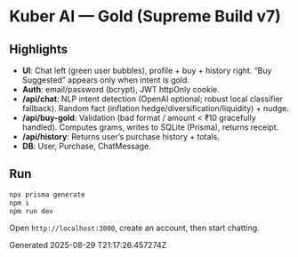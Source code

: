 
# Kuber AI — Gold (Supreme Build v7)

## Highlights
- **UI**: Chat left (green user bubbles), profile + buy + history right. “Buy Suggested” appears only when intent is gold.
- **Auth**: email/password (bcrypt), JWT httpOnly cookie.
- **/api/chat**: NLP intent detection (OpenAI optional; robust local classifier fallback). Random fact (inflation hedge/diversification/liquidity) + nudge.
- **/api/buy-gold**: Validation (bad format / amount < ₹10 gracefully handled). Computes grams, writes to SQLite (Prisma), returns receipt.
- **/api/history**: Returns user’s purchase history + totals.
- **DB**: User, Purchase, ChatMessage.

## Run
```bash
npx prisma generate
npm i
npm run dev
```
Open `http://localhost:3000`, create an account, then start chatting.

Generated 2025-08-29 T21:17:26.457274Z
